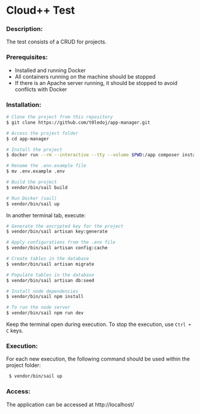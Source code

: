 # Cloud++ Test

### Description:
The test consists of a CRUD for projects.

### Prerequisites:
- Installed and running Docker
- All containers running on the machine should be stopped
- If there is an Apache server running, it should be stopped to avoid conflicts with Docker

### Installation:
```bash
# Clone the project from this repository
$ git clone https://github.com/t0ledoj/app-manager.git

# Access the project folder
$ cd app-manager

# Install the project
$ docker run --rm --interactive --tty --volume $PWD:/app composer install

# Rename the .env.example file
$ mv .env.example .env

# Build the project
$ vendor/bin/sail build

# Run Docker (sail)
$ vendor/bin/sail up
```
In another terminal tab, execute:
```bash
# Generate the encrypted key for the project
$ vendor/bin/sail artisan key:generate

# Apply configurations from the .env file
$ vendor/bin/sail artisan config:cache

# Create tables in the database
$ vendor/bin/sail artisan migrate

# Populate tables in the database
$ vendor/bin/sail artisan db:seed

# Install node dependencies
$ vendor/bin/sail npm install

# To run the node server
$ vendor/bin/sail npm run dev
```

Keep the terminal open during execution. To stop the execution, use `Ctrl + C`  keys.

### Execution:
For each new execution, the following command should be used within the project folder:

```bash
 $ vendor/bin/sail up
```

### Access:
The application can be accessed at http://localhost/